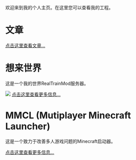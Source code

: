 欢迎来到我的个人主页。在这里您可以查看我的工程。

# 文章

<a href="/article/">点击这里查看文章...</a>

# 想来世界

这是一个我的世界RealTrainMod服务器。

<img src = 'https://s3.bmp.ovh/imgs/2022/04/25/2b00aab8c14dd68d.png' />
<a href="/XLWorld/about.html">点击这里查看更多信息...</a>

# MMCL (Mutiplayer Minecraft Launcher)

这是一个致力于改善多人游戏问题的Minecraft启动器。

<a href="/MMCL/about.html">点击这里查看更多信息...</a>
